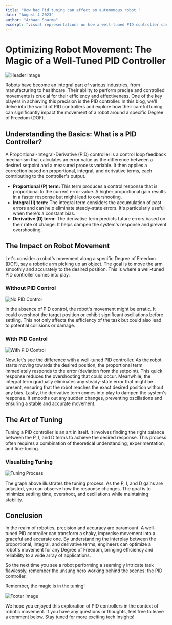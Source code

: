 ```yaml
---
title: "How bad Pid tuning can affect an autonomous robot "
date: "August 4 2023"
author: "Arhaan Sharma"
excerpt: "visual representations on how a well-tuned PID controller can affect the movement of any robot about a certain DOF. "
---
```


# Optimizing Robot Movement: The Magic of a Well-Tuned PID Controller

![Header Image](https://www.theengineeringconcepts.com/wp-content/uploads/2018/11/PID-CONTROLLER-BLOCK-DIAGRAM.png)

Robots have become an integral part of various industries, from manufacturing to healthcare. Their ability to perform precise and controlled movements is crucial for their efficiency and effectiveness. One of the key players in achieving this precision is the PID controller. In this blog, we'll delve into the world of PID controllers and explore how their careful tuning can significantly impact the movement of a robot around a specific Degree of Freedom (DOF).

## Understanding the Basics: What is a PID Controller?

A Proportional-Integral-Derivative (PID) controller is a control loop feedback mechanism that calculates an error value as the difference between a desired setpoint and a measured process variable. It then applies a correction based on proportional, integral, and derivative terms, each contributing to the controller's output.

- **Proportional (P) term:** This term produces a control response that is proportional to the current error value. A higher proportional gain results in a faster response but might lead to overshooting.
- **Integral (I) term:** The integral term considers the accumulation of past errors and can help eliminate steady-state errors. It's particularly useful when there's a constant bias.
- **Derivative (D) term:** The derivative term predicts future errors based on their rate of change. It helps dampen the system's response and prevent overshooting.

## The Impact on Robot Movement

Let's consider a robot's movement along a specific Degree of Freedom (DOF), say a robotic arm picking up an object. The goal is to move the arm smoothly and accurately to the desired position. This is where a well-tuned PID controller comes into play.

### Without PID Control

![No PID Control](https://www.ermicro.com/blog/wp-content/uploads/2009/07/bram_lfr_00.jpg)

In the absence of PID control, the robot's movement might be erratic. It could overshoot the target position or exhibit significant oscillations before settling. This not only affects the efficiency of the task but could also lead to potential collisions or damage.

### With PID Control

![With PID Control](image_link_here)

Now, let's see the difference with a well-tuned PID controller. As the robot starts moving towards the desired position, the proportional term immediately responds to the error (deviation from the setpoint). This quick response reduces the overshooting that could occur. Meanwhile, the integral term gradually eliminates any steady-state error that might be present, ensuring that the robot reaches the exact desired position without any bias. Lastly, the derivative term comes into play to dampen the system's response. It smooths out any sudden changes, preventing oscillations and ensuring a stable and accurate movement.

## The Art of Tuning

Tuning a PID controller is an art in itself. It involves finding the right balance between the P, I, and D terms to achieve the desired response. This process often requires a combination of theoretical understanding, experimentation, and fine-tuning.

### Visualizing Tuning

![Tuning Process](https://uploads-ssl.webflow.com/5f6afa60026cfcee3f0b7b4e/60c9e2660b99c8e75c546ce9_control-loop-step-responses-for-different-proportional-gains.svg)

The graph above illustrates the tuning process. As the P, I, and D gains are adjusted, you can observe how the response changes. The goal is to minimize settling time, overshoot, and oscillations while maintaining stability.

## Conclusion

In the realm of robotics, precision and accuracy are paramount. A well-tuned PID controller can transform a shaky, imprecise movement into a graceful and accurate one. By understanding the interplay between the proportional, integral, and derivative terms, engineers can optimize a robot's movement for any Degree of Freedom, bringing efficiency and reliability to a wide array of applications.

So the next time you see a robot performing a seemingly intricate task flawlessly, remember the unsung hero working behind the scenes: the PID controller.

Remember, the magic is in the tuning!

![Footer Image](image_link_here)

We hope you enjoyed this exploration of PID controllers in the context of robotic movement. If you have any questions or thoughts, feel free to leave a comment below. Stay tuned for more exciting tech insights!
